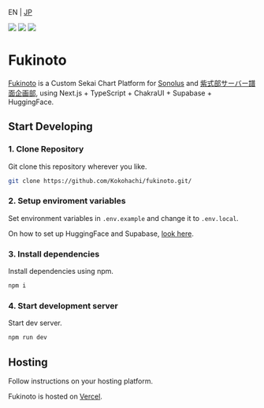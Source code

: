 EN | [JP](README.JP.md)

![](https://flat.badgen.net/discord/members/KEfVkfC6Q9)
![](https://flat.badgen.net/github/last-commit/Kokohachi/fukinoto)
![](https://flat.badgen.net/github/stars/Kokohachi/fukinoto)
# Fukinoto
[Fukinoto](https://fukinoto.vercel.app/) is a Custom Sekai Chart Platform for [Sonolus](https://sonolus.com/) and [紫式部サーバー譜面企画部](https://events.potato-salad.live/), using Next.js + TypeScript + ChakraUI + Supabase + HuggingFace.

## Start Developing
### 1. Clone Repository
Git clone this repository wherever you like.
```bash
git clone https://github.com/Kokohachi/fukinoto.git/
```
### 2. Setup enviroment variables
Set environment variables in `.env.example` and change it to `.env.local`.

On how to set up HuggingFace and Supabase, [look here]().

### 3. Install dependencies
Install dependencies using npm.

```bash
npm i
```

### 4. Start development server
Start dev server.
```bash
npm run dev
```

## Hosting
Follow instructions on your hosting platform.

Fukinoto is hosted on [Vercel](https://vercel.com).
